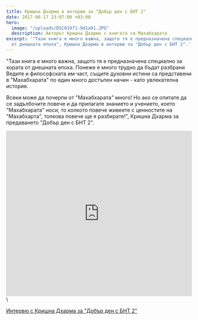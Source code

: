 ```yaml
---
title: Кришна Дхарма в интервю за "Добър ден с БНТ 2"
date: 2017-06-17 23:07:00 +03:00
hero:
  image: "/uploads/DSC01971-9d1a91.JPG"
  description: Авторът Кришна Дхарма с книгата си Махабхарата
excerpt: '"Тази книга е много важна, защото тя е предназначена специално за хората
  от днешната епоха", Кришна Дхарма в интервю за "Добър ден с БНТ 2".'
---
```


"Тази книга е много важна, защото тя е предназначена специално за хората от днешната епоха. Понеже е много трудно да бъдат разбрани Ведите и философската им част, същите духовни истини са представени в "Махабхарата" по един много достъпен начин - като увлекателна история.

Всеки може да почерпи от "Махабхарата" много! Но ако се опитате да се задълбочите повече и да прилагате  знанието и учението, което "Махабхарата" носи, то колкото повече живеете с ценностите на "Махабхарта", толкова повече ще я разбирате!", Кришна Дхарма за предаването "Добър ден с БНТ 2".

<iframe src="https://player.vimeo.com/video/222572846" width="100%" height="450" frameborder="0" webkitallowfullscreen mozallowfullscreen allowfullscreen></iframe>\
<p><a href="https://vimeo.com/222572846">Интервю с Кришна Дхарма за "Добър ден с БНТ 2"</a> </p>